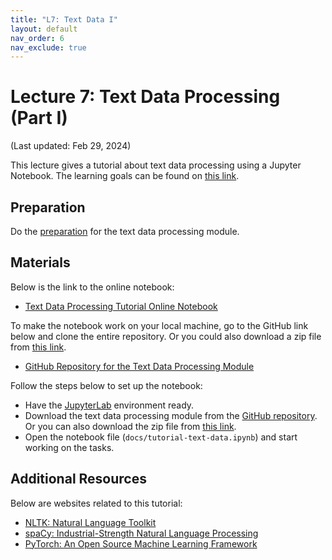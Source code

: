 ```yaml
---
title: "L7: Text Data I"
layout: default
nav_order: 6
nav_exclude: true
---
```


# Lecture 7: Text Data Processing (Part I)

(Last updated: Feb 29, 2024)

This lecture gives a tutorial about text data processing using a Jupyter Notebook. The learning goals can be found on [this link](https://multix.io/text-data-module/docs/overview-text-data.html).

## Preparation

Do the [preparation](https://multix.io/text-data-module/docs/preparation-text-data.html) for the text data processing module.

## Materials

Below is the link to the online notebook:
- [Text Data Processing Tutorial Online Notebook](../modules/text-data-module/tutorial-text-data)

To make the notebook work on your local machine, go to the GitHub link below and clone the entire repository. Or you could also download a zip file from [this link](https://github.com/MultiX-Amsterdam/text-data-module/archive/refs/heads/main.zip).
- [GitHub Repository for the Text Data Processing Module](https://github.com/MultiX-Amsterdam/text-data-module)

Follow the steps below to set up the notebook:
- Have the [JupyterLab](https://jupyter.org/install) environment ready.
- Download the text data processing module from the [GitHub repository](https://github.com/MultiX-Amsterdam/text-data-module). Or you can also download the zip file from [this link](https://github.com/MultiX-Amsterdam/text-data-module/archive/refs/heads/main.zip).
- Open the notebook file (`docs/tutorial-text-data.ipynb`) and start working on the tasks.

## Additional Resources

Below are websites related to this tutorial:
- [NLTK: Natural Language Toolkit](https://www.nltk.org/)
- [spaCy: Industrial-Strength Natural Language Processing](https://spacy.io/)
- [PyTorch: An Open Source Machine Learning Framework](https://pytorch.org/)
